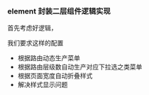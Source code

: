 ### element 封装二层组件逻辑实现

首先考虑好逻辑，

我们要求这样的配置

- 根据路由动态生产菜单
- 根据路由层级数自动生产对应下拉选之类菜单
- 根据页面宽度自动折叠样式
- 解决样式显示问题

